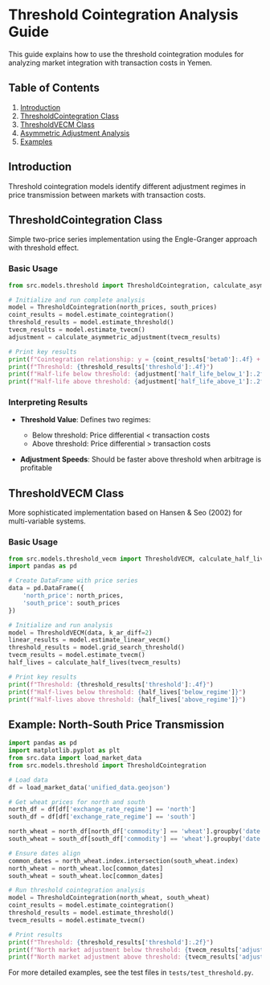 # Threshold Cointegration Analysis Guide

This guide explains how to use the threshold cointegration modules for analyzing market integration with transaction costs in Yemen.

## Table of Contents

1. [Introduction](#introduction)
2. [ThresholdCointegration Class](#thresholdcointegration-class)
3. [ThresholdVECM Class](#thresholdvecm-class)
4. [Asymmetric Adjustment Analysis](#asymmetric-adjustment-analysis)
5. [Examples](#examples)

## Introduction

Threshold cointegration models identify different adjustment regimes in price transmission between markets with transaction costs.

## ThresholdCointegration Class

Simple two-price series implementation using the Engle-Granger approach with threshold effect.

### Basic Usage

```python
from src.models.threshold import ThresholdCointegration, calculate_asymmetric_adjustment

# Initialize and run complete analysis
model = ThresholdCointegration(north_prices, south_prices)
coint_results = model.estimate_cointegration()
threshold_results = model.estimate_threshold()
tvecm_results = model.estimate_tvecm()
adjustment = calculate_asymmetric_adjustment(tvecm_results)

# Print key results
print(f"Cointegration relationship: y = {coint_results['beta0']:.4f} + {coint_results['beta1']:.4f} * x")
print(f"Threshold: {threshold_results['threshold']:.4f}")
print(f"Half-life below threshold: {adjustment['half_life_below_1']:.2f} periods")
print(f"Half-life above threshold: {adjustment['half_life_above_1']:.2f} periods")
```

### Interpreting Results

- **Threshold Value**: Defines two regimes:
  - Below threshold: Price differential < transaction costs
  - Above threshold: Price differential > transaction costs

- **Adjustment Speeds**: Should be faster above threshold when arbitrage is profitable

## ThresholdVECM Class

More sophisticated implementation based on Hansen & Seo (2002) for multi-variable systems.

### Basic Usage

```python
from src.models.threshold_vecm import ThresholdVECM, calculate_half_lives
import pandas as pd

# Create DataFrame with price series
data = pd.DataFrame({
    'north_price': north_prices,
    'south_price': south_prices
})

# Initialize and run analysis
model = ThresholdVECM(data, k_ar_diff=2)
linear_results = model.estimate_linear_vecm()
threshold_results = model.grid_search_threshold()
tvecm_results = model.estimate_tvecm()
half_lives = calculate_half_lives(tvecm_results)

# Print key results
print(f"Threshold: {threshold_results['threshold']:.4f}")
print(f"Half-lives below threshold: {half_lives['below_regime']}")
print(f"Half-lives above threshold: {half_lives['above_regime']}")
```

## Example: North-South Price Transmission

```python
import pandas as pd
import matplotlib.pyplot as plt
from src.data import load_market_data
from src.models.threshold import ThresholdCointegration

# Load data
df = load_market_data('unified_data.geojson')

# Get wheat prices for north and south
north_df = df[df['exchange_rate_regime'] == 'north']
south_df = df[df['exchange_rate_regime'] == 'south']

north_wheat = north_df[north_df['commodity'] == 'wheat'].groupby('date')['price'].mean()
south_wheat = south_df[south_df['commodity'] == 'wheat'].groupby('date')['price'].mean()

# Ensure dates align
common_dates = north_wheat.index.intersection(south_wheat.index)
north_wheat = north_wheat.loc[common_dates]
south_wheat = south_wheat.loc[common_dates]

# Run threshold cointegration analysis
model = ThresholdCointegration(north_wheat, south_wheat)
coint_results = model.estimate_cointegration()
threshold_results = model.estimate_threshold()
tvecm_results = model.estimate_tvecm()

# Print results
print(f"Threshold: {threshold_results['threshold']:.2f}")
print(f"North market adjustment below threshold: {tvecm_results['adjustment_below_1']:.4f}")
print(f"North market adjustment above threshold: {tvecm_results['adjustment_above_1']:.4f}")
```

For more detailed examples, see the test files in `tests/test_threshold.py`.